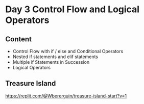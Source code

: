 # Day 3 Control Flow and Logical Operators
## Content
- Control Flow with if / else and Conditional Operators
- Nested if statements and elif statements
- Multiple if Statements in Succession
- Logical Operators
## Treasure Island
https://replit.com/@Wbererguin/treasure-island-start?v=1
